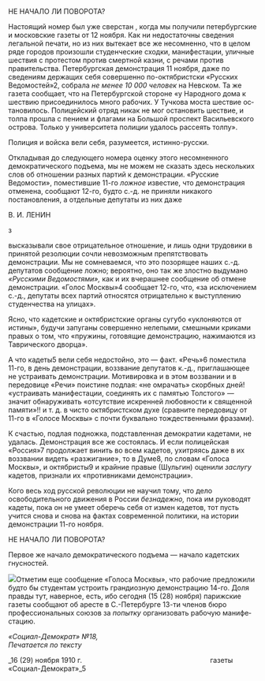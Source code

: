 НЕ НАЧАЛО ЛИ ПОВОРОТА?

Настоящий номер был уже сверстан , когда мы получили петербургские и москов­ские газеты от 12 ноября. Как ни недостаточны сведения легальной печати, но из них вытекает все же несомненно, что в целом ряде городов произошли студенческие сход­ки, манифестации, уличные шествия с протестом против смертной казни, с речами про­тив правительства. Петербургская демонстрация 11 ноября, даже по сведениям держа­щих себя совершенно по-октябристски «Русских Ведомостей»2, собрала _не менее 10 000 человек_ на Невском. Та же газета сообщает, что на Петербургской стороне «у На­родного дома к шествию присоединилось много рабочих. У Тучкова моста шествие ос­тановилось. Полицейский отряд никак не мог остановить шествие, и толпа прошла с пением и флагами на Большой проспект Васильевского острова. Только у университета полиции удалось рассеять толпу».

Полиция и войска вели себя, разумеется, истинно-русски.

Откладывая до следующего номера оценку этого несомненного демократического подъема, мы не можем не сказать здесь нескольких слов об отношении разных партий к демонстрации. «Русские Ведомости», поместившие 11-го _ложное_ известие, что демон­страция отменена, сообщают 12-го, будто с.-д. не приняли никакого постановления, а отдельные депутаты из них даже

  

В. И. ЛЕНИН

з

высказывали свое отрицательное отношение, и лишь одни трудовики в принятой резо­люции сочли невозможным препятствовать демонстрации. Мы не сомневаемся, что это позорящее наших с.-д. депутатов сообщение ложно; вероятно, оно так же злостно вы­думано _«Русскими Ведомостями»,_ как и их вчерашнее сообщение об отмене демонст­рации. «Голос Москвы»4 сообщает 12-го, что, «за исключением с.-д., депутаты всех партий относятся отрицательно к выступлению студенчества на улицах».

Ясно, что кадетские и октябристские органы сугубо «уклоняются от истины», буду­чи запуганы совершенно нелепыми, смешными криками правых о том, что «пружины, готовящие демонстрацию, нажимаются из Таврического дворца».

А что кадеты5 вели себя недостойно, это — факт. «Речь»6 поместила 11-го, в день демонстрации, воззвание депутатов к.-д., приглашающее не устраивать демонстрации. Мотивировка и в этом воззвании и в передовице «Речи» поистине подлая: «не омра­чать» скорбных дней! «устраивать манифестации, соединять их с памятью Толстого» — значит обнаруживать «отсутствие искренней любовности к священной памяти»!! и т. д. в чисто октябристском духе (сравните передовицу от 11-го в «Голосе Москвы» с почти буквально тождественными фразами).

К счастью, подлая подножка, подставленная демократии кадетами, не удалась. Де­монстрация все же состоялась. И если полицейская «Россия»7 продолжает винить во всем кадетов, ухитряясь даже в их воззвании видеть «разжигание», то в Думе8, по сло­вам «Голоса Москвы», и октябристы9 и крайние правые (Шульгин) оценили _заслугу_ ка­детов, признали их «противниками демонстрации».

Кого весь ход русской революции не научил тому, что дело освободительного дви­жения в России _безнадежно,_ пока им руководят кадеты, пока он не умеет оберечь себя от измен кадетов, тот пусть учится снова и снова на фактах современной политики, на истории демонстрации 11-го ноября.

  

НЕ НАЧАЛО ЛИ ПОВОРОТА?

Первое же начало демократического подъема — начало кадетских гнусностей.

![](file:///C:/Users/bot32/AppData/Local/Temp/msohtmlclip1/01/clip_image001.png)Отметим еще сообщение «Голоса Москвы», что рабочие предложили будто бы сту­дентам устроить грандиозную демонстрацию 14-го. Доля правды тут, наверное, есть, ибо сегодня (15 (28) ноября) парижские газеты сообщают об аресте в С.-Петербурге 13-ти членов бюро профессиональных союзов за _попытку_ организовать рабочую манифе­стацию.

_«Социал-Демократ» №18,                                                                  Печатается по тексту_

_16 (29) ноября 1910 г.                                                                  газеты «Социал-Демократ»_5
